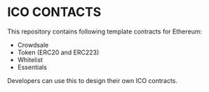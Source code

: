 # ICO CONTACTS
This repository contains following template contracts for Ethereum:
- Crowdsale
- Token (ERC20 and ERC223)
- Whitelist
- Essentials

Developers can use this to design their own ICO contracts.
